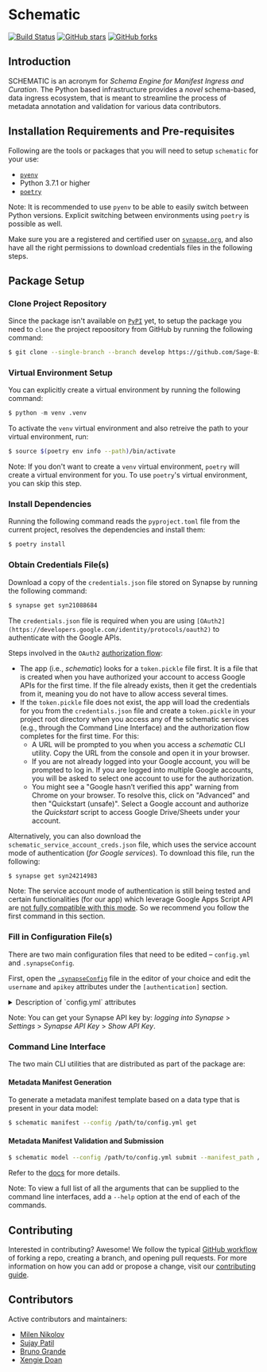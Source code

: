 # Schematic
[![Build Status](https://img.shields.io/endpoint.svg?url=https%3A%2F%2Factions-badge.atrox.dev%2FSage-Bionetworks%2Fschematic%2Fbadge%3Fref%3Ddevelop&style=flat)](https://actions-badge.atrox.dev/Sage-Bionetworks/schematic/goto?ref=develop) [![GitHub stars](https://img.shields.io/github/stars/Sage-Bionetworks/schematic)](https://github.com/Sage-Bionetworks/schematic/stargazers) [![GitHub forks](https://img.shields.io/github/forks/Sage-Bionetworks/schematic)](https://github.com/Sage-Bionetworks/schematic/network)

## Introduction

SCHEMATIC is an acronym for _Schema Engine for Manifest Ingress and Curation_. The Python based infrastructure provides a _novel_ schema-based, data ingress ecosystem, that is meant to streamline the process of metadata annotation and validation for various data contributors.

## Installation Requirements and Pre-requisites

Following are the tools or packages that you will need to setup `schematic` for your use:

- [`pyenv`](https://github.com/pyenv/pyenv)
- Python 3.7.1 or higher
- [`poetry`](https://github.com/python-poetry/poetry)

Note: It is recommended to use `pyenv` to be able to easily switch between Python versions. Explicit switching between environments using `poetry` is possible as well.

Make sure you are a registered and certified user on [`synapse.org`](https://www.synapse.org/), and also have all the right permissions to download credentials files in the following steps.

## Package Setup

### Clone Project Repository

Since the package isn't available on [`PyPI`](https://pypi.org/) yet, to setup the package you need to `clone` the project repoository from GitHub by running the following command:

```bash
$ git clone --single-branch --branch develop https://github.com/Sage-Bionetworks/schematic.git
```

### Virtual Environment Setup

You can explicitly create a virtual environment by running the following command:

```python
$ python -m venv .venv
```

To activate the `venv` virtual environment and also retreive the path to your virtual environment, run:

```bash
$ source $(poetry env info --path)/bin/activate
```

Note: If you don't want to create a `venv` virtual environment, `poetry` will create a virtual environment for you. To use `poetry`'s virtual environment, you can skip this step.

### Install Dependencies

Running the following command reads the `pyproject.toml` file from the current project, resolves the dependencies and install them:

```bash
$ poetry install
```

### Obtain Credentials File(s)

Download a copy of the `credentials.json` file stored on Synapse by running the following command:

```bash
$ synapse get syn21088684
```

The `credentials.json` file is required when you are using `[OAuth2](https://developers.google.com/identity/protocols/oauth2)` to authenticate with the Google APIs.

Steps involved in the `OAuth2` [authorization flow](https://github.com/Sage-Bionetworks/schematic/blob/develop/schematic/utils/google_api_utils.py#L18):

- The app (i.e., _schematic_) looks for a `token.pickle` file first. It is a file that is created when you have authorized your account to access Google APIs for the first time. If the file already exists, then it get the credentials from it, meaning you do not have to allow access several times.
- If the `token.pickle` file does not exist, the app will load the credentials for you from the `credentials.json` file and create a `token.pickle` in your project root directory when you access any of the schematic services (e.g., through the Command Line Interface) and the authorization flow completes for the first time. For this:
  - A URL will be prompted to you when you access a _schematic_ CLI utility. Copy the URL from the console and open it in your browser.
  - If you are not already logged into your Google account, you will be prompted to log in. If you are logged into multiple Google accounts, you will be asked to select one account to use for the authorization.
  - You might see a "Google hasn’t verified this app" warning from Chrome on your browser. To resolve this, click on "Advanced" and then "Quickstart (unsafe)". Select a Google account and authorize the _Quickstart_ script to access Google Drive/Sheets under your account.


Alternatively, you can also download the `schematic_service_account_creds.json` file, which uses the service account mode of authentication (_for Google services_). To download this file, run the following:

```bash
$ synapse get syn24214983
```

Note: The service account mode of authentication is still being tested and certain functionalities (for our app) which leverage Google Apps Script API are [not fully compatible with this mode](https://developers.google.com/apps-script/api/concepts). So we recommend you follow the first command in this section.


### Fill in Configuration File(s)

There are two main configuration files that need to be edited – `config.yml` and `.synapseConfig`.

First, open the [`.synapseConfig`](https://github.com/Sage-Bionetworks/schematic/blob/main/.synapseConfig) file in the editor of your choice and edit the `username` and `apikey` attributes under the `[authentication]` section.

<details>
  <summary>Description of `config.yml` attributes</summary>
  
    definitions:
        synapse_config: "Path to .synapseConfig file"
        creds_path: "Path to credentials.json file"
        token_pickle: "Path to token.pickle file"
        service_acct_creds: "Path to service_account_creds.json file"

    synapse:
        master_fileview: "Fileview of project with datasets on Synapse"
        manifest_folder: "Path to folder where the manifest file should be downloaded to"
        manifest_filename: "Name of the manifest file in the Synapse project"
        api_creds: "syn23643259"

    manifest:
        title: "Name metadata manifest file"
        data_type: "Component or Data Type to be used for validation"

    model:
        input:
            location: "Path to data model JSON-LD file"
            file_type: "local"  # only this type is supported at the moment
            validation_schema: "Path to JSON Validation Schema JSON file"
            log_location: "Folder where auto-generated JSON Validation Schemas can be logged to"
        
</details>

Note: You can get your Synapse API key by: _logging into Synapse_ > _Settings_ > _Synapse API Key_ > _Show API Key_.

### Command Line Interface

The two main CLI utilities that are distributed as part of the package are:

#### Metadata Manifest Generation

To generate a metadata manifest template based on a data type that is present in your data model:

```bash
$ schematic manifest --config /path/to/config.yml get
```

#### Metadata Manifest Validation and Submission

```bash
$ schematic model --config /path/to/config.yml submit --manifest_path /path/to/manifest.csv --dataset_id dataset_synapse_id
```

Refer to the [docs](https://github.com/Sage-Bionetworks/schematic/tree/develop/docs) for more details.

Note: To view a full list of all the arguments that can be supplied to the command line interfaces, add a `--help` option at the end of each of the commands.

## Contributing

Interested in contributing? Awesome! We follow the typical [GitHub workflow](https://guides.github.com/introduction/flow/) of forking a repo, creating a branch, and opening pull requests. For more information on how you can add or propose a change, visit our [contributing guide](https://github.com/Sage-Bionetworks/schematic/blob/develop/CONTRIBUTION.md).

## Contributors

Active contributors and maintainers:

- [Milen Nikolov](https://github.com/milen-sage)
- [Sujay Patil](https://github.com/sujaypatil96)
- [Bruno Grande](https://github.com/BrunoGrandePhD)
- [Xengie Doan](https://github.com/xdoan)
